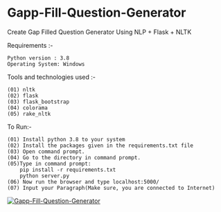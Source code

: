 # Gapp-Fill-Question-Generator
Create Gap Filled Question Generator Using NLP + Flask + NLTK 

Requirements :-

	Python version : 3.8
	Operating System: Windows

Tools and technologies used :-

	(01) nltk
	(02) flask
	(03) flask_bootstrap 
	(04) colorama
	(05) rake_nltk
	
To Run:-

	(01) Install python 3.8 to your system
	(02) Install the packages given in the requirements.txt file
	(03) Open command prompt.
	(04) Go to the directory in command prompt.
	(05)Type in command prompt:
		pip install -r requirements.txt
		python server.py
	(06) Now run the browser and type localhost:5000/
	(07) Input your Paragraph(Make sure, you are connected to Internet)

[![Gapp-Fill-Question-Generator](https://img.youtube.com/vi/enyIMolT0Yo/0.jpg)](https://www.youtube.com/watch?v=enyIMolT0Yo)
